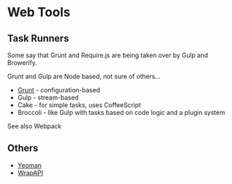 # Web Tools

## Task Runners

Some say that Grunt and Require.js are being taken over by Gulp and Browerify.

Grunt and Gulp are Node based, not sure of others...

* [Grunt](grunt) - configuration-based
* Gulp - stream-based
* Cake - for simple tasks, uses CoffeeScript
* Broccoli - like Gulp with tasks based on code logic and a plugin system

See also Webpack

## Others

* [Yeoman](yeoman)
* [WrapAPI](https://wrapapi.com/)
